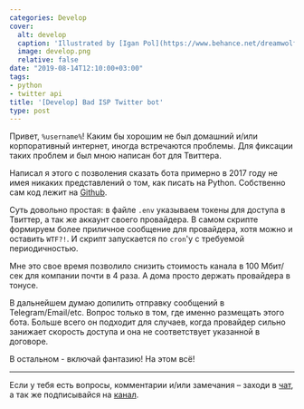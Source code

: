 ```yaml
---
categories: Develop
cover:
  alt: develop
  caption: 'Illustrated by [Igan Pol](https://www.behance.net/dreamwolf97d61e)'
  image: develop.png
  relative: false
date: "2019-08-14T12:10:00+03:00"
tags:
- python
- twitter api
title: '[Develop] Bad ISP Twitter bot'
type: post
---
```


Привет, `%username%`! Каким бы хорошим не был домашний и/или корпоративный интернет, иногда встречаются проблемы. Для фиксации таких проблем и был мною написан бот для Твиттера.

Написал я этого с позволения сказать бота примерно в 2017 году не имея никаких представлений о том, как писать на Python. Собственно сам код лежит на [Github](https://github.com/jtprogru/bad-isp-twbot).

Суть довольно простая: в файле `.env` указываем токены для доступа в Твиттер, а так же аккаунт своего провайдера. В самом скрипте формируем более приличное сообщение для провайдера, хотя можно и оставить `WTF?!`. И скрипт запускается по `cron`'у с требуемой периодичностью.

Мне это свое время позволило снизить стоимость канала в 100 Мбит/сек для компании почти в 4 раза. А дома просто держать провайдера в тонусе.

В дальнейшем думаю допилить отправку сообщений в Telegram/Email/etc. Вопрос только в том, где именно размещать этого бота. Больше всего он подходит для случаев, когда провайдер сильно занижает скорость доступа и она не соответствует указанной в договоре.

В остальном - включай фантазию! На этом всё!

---
Если у тебя есть вопросы, комментарии и/или замечания – заходи в [чат](https://ttttt.me/jtprogru_chat), а так же подписывайся на [канал](https://ttttt.me/jtprogru_channel).
